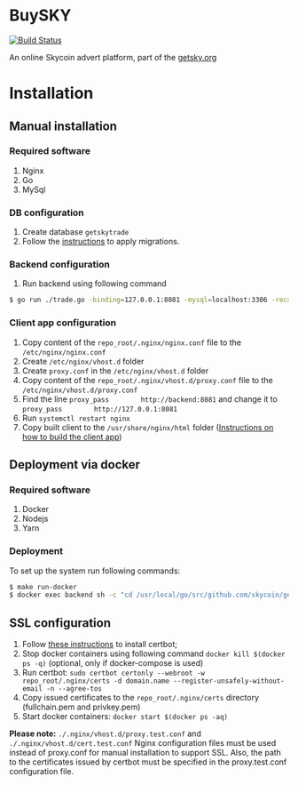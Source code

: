# BuySKY

[![Build Status](https://travis-ci.org/skycoin/getsky.org.svg?branch=master)](https://travis-ci.org/skycoin/getsky.org)

An online Skycoin advert platform, part of the [getsky.org](http://getsky.org)

# Installation
## Manual installation
### Required software
1. Nginx
1. Go
1. MySql

### DB configuration
1. Create database `getskytrade`
1. Follow the [instructions](./db/README.md) to apply migrations.

### Backend configuration
1. Run backend using following command 
```sh 
$ go run ./trade.go -binding=127.0.0.1:8081 -mysql=localhost:3306 -recaptchaSecret=RECAPTCHA_SECRET -mailUsername=MAIL_USERNAME -mailPassword=MAIL_PASSWORD -mailHost=MAIL_HOST
```

### Client app configuration
1. Copy content of the `repo_root/.nginx/nginx.conf` file to the `/etc/nginx/nginx.conf`
1. Create `/etc/nginx/vhost.d` folder
1. Create `proxy.conf` in the `/etc/nginx/vhost.d` folder
1. Copy content of the `repo_root/.nginx/vhost.d/proxy.conf` file to the `/etc/nginx/vhost.d/proxy.conf`
1. Find the line `proxy_pass        http://backend:8081` and change it to `proxy_pass        http://127.0.0.1:8081`
1. Run `systemctl restart nginx`
1. Copy built client to the `/usr/share/nginx/html` folder ([Instructions on how to build the client app](./web/README.md))

## Deployment via docker
### Required software
1. Docker
1. Nodejs
1. Yarn

### Deployment
To set up the system run following commands:
```sh
$ make run-docker
$ docker exec backend sh -c "cd /usr/local/go/src/github.com/skycoin/getsky.org/db/ && bash ./migrate.sh"
```

## SSL configuration
1. Follow [these instructions](https://certbot.eff.org/lets-encrypt/ubuntuxenial-other) to install certbot;
2. Stop docker containers using following command `docker kill $(docker ps -q)` (optional, only if docker-compose is used)
3. Run certbot: ``` sudo certbot certonly --webroot -w repo_root/.nginx/certs -d domain.name --register-unsafely-without-email -n --agree-tos ```
4. Copy issued certificates to the `repo_root/.nginx/certs` directory (fullchain.pem and privkey.pem)
5. Start docker containers: ` docker start $(docker ps -aq) `

**Please note:** `./.nginx/vhost.d/proxy.test.conf` and `./.nginx/vhost.d/cert.test.conf` Nginx configuration files must be used instead of proxy.conf for manual installation to support SSL. Also, the path to the certificates issued by certbot must be specified in the proxy.test.conf configuration file.
